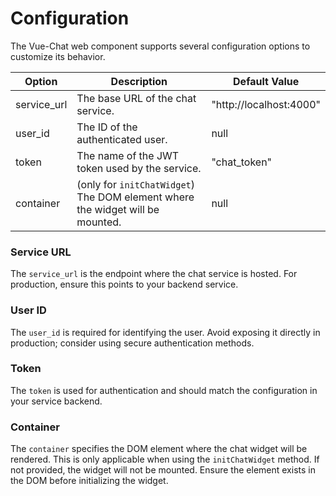 # Configuration

The Vue-Chat web component supports several configuration options to customize its behavior.

| Option      | Description                                                                 | Default Value           |
| ----------- | --------------------------------------------------------------------------- | ----------------------- |
| service_url | The base URL of the chat service.                                           | "http://localhost:4000" |
| user_id     | The ID of the authenticated user.                                           | null                    |
| token       | The name of the JWT token used by the service.                              | "chat_token"            |
| container   | (only for `initChatWidget`) The DOM element where the widget will be mounted. | null                    |

### Service URL

The `service_url` is the endpoint where the chat service is hosted. For production, ensure this points to your backend service.

### User ID

The `user_id` is required for identifying the user. Avoid exposing it directly in production; consider using secure authentication methods.

### Token

The `token` is used for authentication and should match the configuration in your service backend.

### Container

The `container` specifies the DOM element where the chat widget will be rendered. This is only applicable when using the `initChatWidget` method. If not provided, the widget will not be mounted. Ensure the element exists in the DOM before initializing the widget.